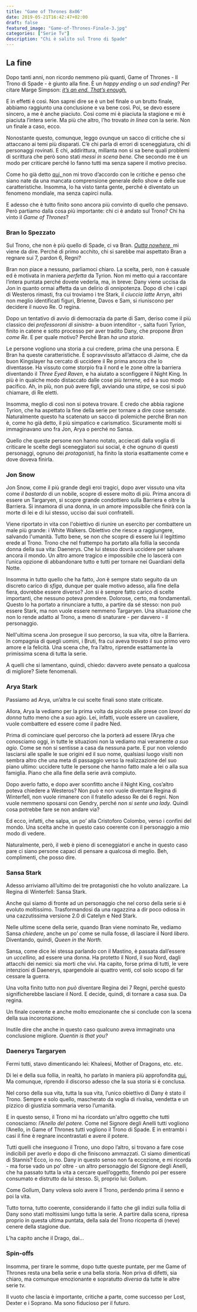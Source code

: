 ```yaml
---
title: "Game of Thrones 8x06"
date: 2019-05-21T16:42:47+02:00
draft: false
featured_image: "Game-of-Thrones-Finale-3.jpg"
categories: ["Serie Tv"] 
description: "Chi è salito sul Trono di Spade"
---
```



## La fine
Dopo tanti anni, non ricordo nemmeno più quanti, Game of Thrones - Il Trono di Spade - è giunto alla fine. 
È un *happy ending* o un *sad ending*? Per citare Marge Simpson:  <a href="https://www.youtube.com/watch?v=7Voa01r3UOE" target="_blank" rel="nofollow" title="qui"> *it’s an end. That’s enough.* </a>


E in effetti è così. Non saprei dire se è un bel finale o un brutto finale, abbiamo raggiunto una conclusione e va bene così. Poi, se devo essere sincero, a me è anche piaciuto. Così come mi è piaciuta la stagione e mi è piaciuta l’intera serie. Ma più che altro, l'ho trovato *in linea* con la serie. Non un finale a caso, ecco.

Nonostante questo, comunque, leggo ovunque un sacco di critiche che si attaccano ai temi più disparati. C’è chi parla di errori di sceneggiatura, chi di personaggi rovinati. E chi, addirittura, millanta non si sa bene quali problemi di scrittura che però sono stati *messi in scena bene.* Che secondo me è un modo per criticare perché lo fanno tutti ma senza sapere il motivo preciso.

Come ho già detto  <a href="https://la-mansarda.com/blog/game-of-thrones-8x05/" target="_blank" rel="nofollow" title="qui"> qui, </a> non mi trovo d’accordo con le critiche e penso che siano nate da una mancata comprensione generale dello show e delle sue caratteristiche. Insomma, lo ha visto tanta gente, perché è diventato un fenomeno mondiale, ma senza capirci nulla. 

E adesso che è tutto finito sono ancora più convinto di quello che pensavo. Però partiamo dalla cosa più importante: chi ci è andato sul Trono? Chi ha vinto il *Game of Thrones*?

### Bran lo Spezzato
Sul Trono, che non è più quello di Spade, ci va Bran. <a href="https://www.youtube.com/watch?v=kINLR7a9sZU" target="_blank" rel="nofollow" title="qui">*Outta nowhere,* </a> mi viene da dire. Perché di primo acchito, chi si sarebbe mai aspettato Bran a regnare sui 7, pardon 6, Regni? 

Bran non piace a nessuno, parliamoci chiaro. La scelta, però, non è casuale ed è motivata in maniera *perfetta* da Tyrion. 
Non mi metto qui a raccontare l’intera puntata perché dovete vederla, ma, in breve: Dany viene uccisa da Jon in quanto ormai affetta da un delirio di onnipotenza. Dopo di che i capi di Westeros rimasti, fra cui troviamo i tre Stark, il *ciuccia latte* Arryn,  altri non meglio identificati figuri, Brienne, Davos e Sam, si riuniscono per decidere il nuovo Re. O regina. 

Dopo un tentativo di avvio di democrazia da parte di Sam, deriso come il più classico dei *professoroni di sinistra*- a buon intenditor -, salta fuori Tyrion, finito in catene e sotto processo per aver tradito Dany, che propone *Bran come Re*. E per quale motivo? Perché Bran *ha una storia*.

Le persone vogliono una storia a cui credere, prima che una persona. E Bran ha queste caratteristiche. È sopravvissuto all’attacco di Jaime, che da buon Kingslayer ha cercato di uccidere il Re prima ancora che lo diventasse. Ha vissuto come storpio fra il nord e le zone oltre la barriera diventando il *Three Eyed Raven,* e ha aiutato a sconfiggere il Night King. In più è in qualche modo distaccato dalle cose più *terrene,* ed è a suo modo pacifico. Ah, in più, non può avere figli, avviando una *stirpe*, se così si può chiamare, di Re eletti. 

Insomma, meglio di così non si poteva trovare. E credo che abbia ragione Tyrion, che ha aspettato la fine della serie per tornare a dire cose sensate. Naturalmente questo ha scatenato un sacco di polemiche perché Bran non è, come ho già detto, il più simpatico e carismatico. Sicuramente molti si immaginavano uno fra Jon, Arya o perché no Sansa. 

Quello che queste persone non hanno notato, acciecati dalla voglia di criticare le scelte degli sceneggiatori sui social, è che ognuno di questi personaggi, ognuno dei *protagonisti*, ha finito la storia esattamente come e dove doveva finirla.

### Jon Snow
Jon Snow, come il più grande degli eroi tragici, dopo aver vissuto una vita come *il bastardo* di un nobile, scopre di essere molto di più. Prima ancora di essere un Targaryen, si scopre grande condottiero sulla Barriera e oltre la Barriera. Si innamora di una donna, in un amore impossibile che finirà con la morte di lei e di lui stesso, ucciso dai suoi confratelli. 

Viene riportato in vita con l'obiettivo di riunire un esercito per combattere un male più grande: i White Walkers. Obiettivo che riesce a raggiungere, salvando l'umanità. Tutto bene, se non che scopre di essere lui il legittimo erede al Trono. Trono che nel frattempo ha portato alla follia la seconda donna della sua vita: Daenerys. Che lui stesso dovrà uccidere per salvare ancora il mondo. Un altro amore tragico e impossibile che lo lascerà con l’unica opzione di abbandonare tutto e tutti per tornare nei Guardiani della Notte.  

Insomma in tutto quello che ha fatto, Jon è sempre stato seguito da un discreto carico di *sfiga*, dunque per quale motivo adesso, alla fine della fiera,  dovrebbe essere diverso? Jon si è sempre fatto carico di scelte importanti, che nessuno poteva prendere. Dolorose, certo, ma fondamentali. Questo lo ha portato a rinunciare a tutto, a partire da sé stesso: non può essere Stark, ma non vuole essere nemmeno Targaryen. Una situazione che non lo rende adatto al Trono, a meno di snaturare - per davvero - il personaggio. 

Nell'ultima scena Jon prosegue il suo percorso, la sua vita, oltre la Barriera. In compagnia di quegli uomini, i Bruti, fra cui aveva trovato il suo primo vero amore e la felicità. Una scena che, fra l’altro, riprende esattamente la primissima scena di tutta la serie.

A quelli che si lamentano, quindi, chiedo: davvero avete pensato a qualcosa di migliore? Siete fenomenali. 

### Arya Stark
Passiamo ad Arya, un’altra le cui scelte finali sono state criticate. 

Allora, Arya la vediamo per la prima volta da piccola alle prese con *lavori da donna* tutto meno che a suo agio. Lei, infatti, vuole essere un cavaliere, vuole combattere ed essere come il padre Ned. 

Prima di cominciare quel percorso che la porterà ad essere l’Arya che conosciamo oggi, in tutte le situazioni non la vediamo mai veramente *a suo agio.* Come se non si sentisse a casa da nessuna parte. E pur non volendo lasciarsi alle spalle le sue origini ed il suo nome, qualsiasi luogo visiti non sembra altro che una meta di passaggio verso la realizzazione del suo piano ultimo: uccidere tutte le persone che hanno fatto male a lei o alla sua famiglia. Piano che alla fine della serie avrà compiuto. 

Dopo averlo fatto, e dopo aver sconfitto anche il Night King, cos’altro poteva chiedere a Westeros? Non può e non vuole diventare Regina di Winterfell, non vuole rimanere con il fratello adesso Re dei 6 regni. Non vuole nemmeno sposarsi con Gendry, perché *non si sente una lady.* Quindi cosa potrebbe fare se non andare via? 

Ed ecco, infatti, che salpa, un po’ alla Cristoforo Colombo, verso i confini del mondo. Una scelta anche in questo caso coerente con il personaggio a mio modo di vedere.

Naturalmente, però, il web è pieno di sceneggiatori e anche in questo caso pare ci siano persone capaci di pensare a qualcosa di meglio. Beh, complimenti, che posso dire. 

### Sansa Stark
Adesso arriviamo all’ultimo dei tre protagonisti che ho voluto analizzare. La Regina di Winterfell: Sansa Stark. 

Anche qui siamo di fronte ad un personaggio che nel corso della serie si è evoluto moltissimo. Trasformandosi da una ragazzina a dir poco odiosa in una cazzutissima versione 2.0 di Catelyn e Ned Stark. 

Nelle ultime scene della serie, quando Bran viene nominato Re, vediamo Sansa *chiedere*, anche un po’ come se nulla fosse, di lasciare il Nord *libero.* Diventando, quindi, *Queen in the North.* 

Sansa, come dice lei stessa parlando con il Mastino, è passata dall’essere un *uccellino,* ad essere una donna. Ha protetto il Nord, il suo Nord, dagli attacchi dei nemici: sia morti che vivi. Ha capito, forse prima di tutti, le vere intenzioni di Daenerys, spargendole ai quattro venti, col solo scopo di far cessare la guerra. 

Una volta finito tutto non *può* diventare Regina dei 7 Regni, perché questo significherebbe lasciare il Nord. E decide, quindi, di tornare a casa sua. Da regina. 

Un finale coerente e anche molto emozionante che si conclude con la scena della sua incoronazione. 

Inutile dire che anche in questo caso qualcuno aveva immaginato una conclusione migliore. *Quentin is that you?*

### Daenerys Targaryen

Fermi tutti, stavo dimenticando lei: Khaleesi, Mother of Dragons, etc. etc. 

Di lei e della sua follia, in realtà, ho parlato in maniera più approfondita <a href="https://la-mansarda.com/blog/game-of-thrones-8x05/" target="_blank" rel="nofollow" title="qui"> qui. </a> Ma comunque, riprendo il discorso adesso che la sua storia si è conclusa.

Nel corso della sua vita, tutta la sua vita, l’unico obiettivo di Dany è stato il Trono. Sempre e solo quello, mascherato da voglia di rivalsa, vendetta e un pizzico di giustizia sommaria verso l’umanità. 

E in questo senso, il Trono mi ha ricordato un'altro oggetto che tutti conosciamo: *l’Anello del potere.*
Come nel Signore degli Anelli tutti vogliono l’Anello, in Game of Thrones tutti vogliono il Trono di Spade. E in entrambi i casi il fine è regnare incontrastati e avere il potere.

Tutti quelli che inseguono il Trono, uno dopo l’altro, si trovano a fare cose indicibili per averlo e dopo di che finiscono ammazzati. Ci siamo dimenticati di Stannis? Ecco, io no. 
Dany in questo senso non fa eccezione, e mi ricorda - ma forse vado un po’ oltre - un altro personaggio del Signore degli Anelli, che ha passato tutta la vita a cercare quell’oggetto, finendo poi per essere consumato e distrutto da lui stesso. Sì, proprio lui: Gollum. 

Come Gollum, Dany voleva solo avere il Trono, perdendo prima il senno e poi la vita. 

Tutto torna, tutto coerente, considerando il fatto che gli indizi sulla follia di Dany sono stati moltissimi lungo tutta la serie. A partire dalla scena, ripresa proprio in questa ultima puntata, della sala del Trono ricoperta di (neve) cenere della stagione due.

L’ha capito anche il Drago, dai...

### Spin-offs
Insomma, per tirare le somme, dopo tutte queste puntate, per me Game of Thrones resta una bella serie e una bella storia. Non priva di difetti, sia chiaro, ma comunque emozionante e sopratutto *diversa* da tutte le altre serie tv.  

Il vuoto che lascia è importante, critiche a parte, come successo per Lost, Dexter e i Soprano. Ma sono fiducioso per il futuro. 
